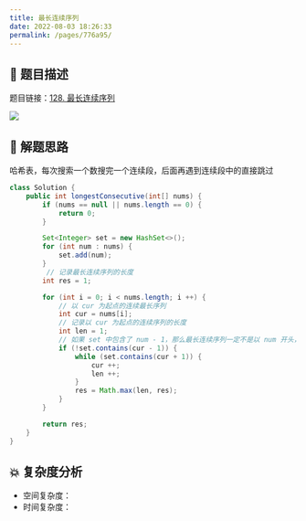 ```yaml
---
title: 最长连续序列
date: 2022-08-03 18:26:33
permalink: /pages/776a95/
---
```

## 📃 题目描述

题目链接：[128. 最长连续序列](https://leetcode.cn/problems/longest-consecutive-sequence/)

![](https://cs-wiki.oss-cn-shanghai.aliyuncs.com/img/image-20220803182657730.png)

## 🔔 解题思路

哈希表，每次搜索一个数搜完一个连续段，后面再遇到连续段中的直接跳过


```java
class Solution {
    public int longestConsecutive(int[] nums) {
        if (nums == null || nums.length == 0) {
            return 0;
        }

        Set<Integer> set = new HashSet<>();
        for (int num : nums) {
            set.add(num);
        }
         // 记录最长连续序列的长度
        int res = 1;

        for (int i = 0; i < nums.length; i ++) {
            // 以 cur 为起点的连续最长序列
            int cur = nums[i];
            // 记录以 cur 为起点的连续序列的长度
            int len = 1;
            // 如果 set 中包含了 num - 1，那么最长连续序列一定不是以 num 开头，最起码也是以 num - 1 开头
            if (!set.contains(cur - 1)) {
                while (set.contains(cur + 1)) {
                    cur ++;
                    len ++;
                }
                res = Math.max(len, res);
            }
        }

        return res;
    }
}
```

## 💥 复杂度分析

- 空间复杂度：
- 时间复杂度：